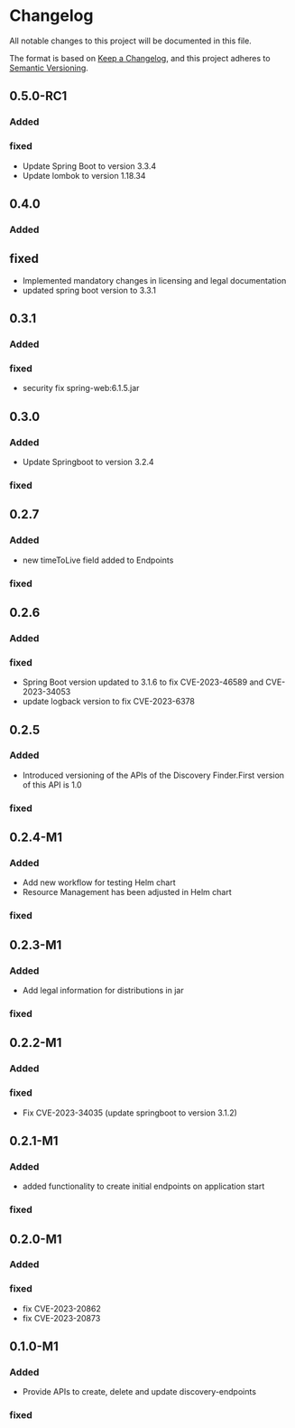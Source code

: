# Changelog

All notable changes to this project will be documented in this file.

The format is based on [Keep a Changelog](https://keepachangelog.com/en/1.0.0/), and this project adheres
to [Semantic Versioning](https://semver.org/spec/v2.0.0.html).

## 0.5.0-RC1
### Added
### fixed
- Update Spring Boot to version 3.3.4
- Update lombok to version 1.18.34

## 0.4.0
### Added
## fixed
- Implemented mandatory changes in licensing and legal documentation
- updated spring boot version to 3.3.1

## 0.3.1
### Added
### fixed
- security fix spring-web:6.1.5.jar

## 0.3.0
### Added
- Update Springboot to version 3.2.4
### fixed

## 0.2.7
### Added
- new timeToLive field added to Endpoints
### fixed

## 0.2.6
### Added
### fixed
- Spring Boot version updated to 3.1.6 to fix CVE-2023-46589 and CVE-2023-34053
- update logback version to fix CVE-2023-6378

## 0.2.5
### Added
- Introduced versioning of the APIs of the Discovery Finder.First version of this API is 1.0
### fixed

## 0.2.4-M1
### Added
- Add new workflow for testing Helm chart
- Resource Management has been adjusted in Helm chart
### fixed

## 0.2.3-M1
### Added
- Add legal information for distributions in jar
### fixed

## 0.2.2-M1
### Added
### fixed
- Fix CVE-2023-34035 (update springboot to version 3.1.2)

## 0.2.1-M1
### Added
- added functionality to create initial endpoints on application start
### fixed

## 0.2.0-M1
### Added
### fixed
- fix CVE-2023-20862
- fix CVE-2023-20873

## 0.1.0-M1
### Added
- Provide APIs to create, delete and update discovery-endpoints
### fixed